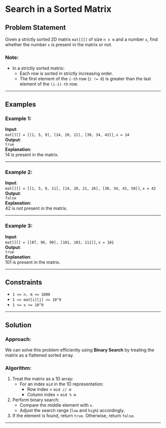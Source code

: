 # Search in a Sorted Matrix

## Problem Statement
Given a strictly sorted 2D matrix `mat[][]` of size `n x m` and a number `x`, find whether the number `x` is present in the matrix or not.

### Note:
- In a strictly sorted matrix:
  - Each row is sorted in strictly increasing order.
  - The first element of the `i-th` row (`i != 0`) is greater than the last element of the `(i-1)-th` row.

---

## Examples

### Example 1:
**Input**:  
`mat[][] = [[1, 5, 9], [14, 20, 21], [30, 34, 43]]`, `x = 14`  
**Output**:  
`true`  
**Explanation**:  
14 is present in the matrix.

---

### Example 2:
**Input**:  
`mat[][] = [[1, 5, 9, 11], [14, 20, 21, 26], [30, 34, 43, 50]]`, `x = 42`  
**Output**:  
`false`  
**Explanation**:  
42 is not present in the matrix.

---

### Example 3:
**Input**:  
`mat[][] = [[87, 96, 99], [101, 103, 111]]`, `x = 101`  
**Output**:  
`true`  
**Explanation**:  
101 is present in the matrix.

---

## Constraints
- `1 <= n, m <= 1000`
- `1 <= mat[i][j] <= 10^9`
- `1 <= x <= 10^9`

---

## Solution

### Approach:
We can solve this problem efficiently using **Binary Search** by treating the matrix as a flattened sorted array.

### Algorithm:
1. Treat the matrix as a 1D array:
   - For an index `mid` in the 1D representation:
     - Row index = `mid // m`
     - Column index = `mid % m`
2. Perform binary search:
   - Compare the middle element with `x`.
   - Adjust the search range (`low` and `high`) accordingly.
3. If the element is found, return `true`. Otherwise, return `false`.

---